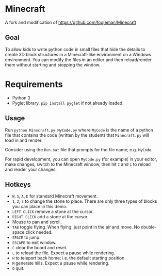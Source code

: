 # Minecraft

A fork and modification of https://github.com/fogleman/Minecraft 

## Goal

To allow kids to write python code in small files that hide the details to create 3D block structures in a Minecraft-like environment on a Windows environment. You can modify the files in an editor and then reload/render them without starting and stopping the window.

# Requirements

* Python 3
* Pyglet library. `pip install pyglet` if not already loaded.

## Usage

Run `python Minecraft.py MyCode.py` where `MyCode` is the name of a python file that contains the code (written by the student) that `Minecraft.py` will load in and render.

Consider using the `Run.bat` file that prompts for the file name; e.g. `MyCode`.

For rapid development, you can open `MyCode.py` (for example) in your editor, make changes, switch to the Minecraft window, then hit `C` and `L` to reload and render your changes.

## Hotkeys

* `W`, `S`, `A`, `D` for standard Minecraft movement.
* `1`, `2`, `3` to change the stone to place. There are only three types of blocks you can place in this demo.
* `LEFT CLICK` remove a stone at the cursor.
* `RIGHT CLICK` add a stone at the cursor.
* Mouse to pan and scroll.
* `TAB` toggle flying. When flying, just point in the air and move. No double-space click needed.
* `SPACE` to jump.
* `ESCAPE` to exit window.
* `C` clear the board and reset.
* `L` to reload the file. Expect a pause while rendering.
* `H` to teleport back home; i.e. the default starting position.
* `M` generate hills. Expect a pause while rendering.
* `Q` quit.